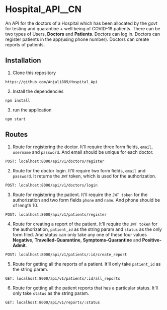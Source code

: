 # Hospital_API__CN
An API for the doctors of a Hospital which has been allocated by the govt for testing and quarantine + well being of COVID-19 patients. There can be two types of Users,
**Doctors** and **Patients**. Doctors can log in. Doctors can register patients in the app(using phone number). Doctors can create reports of patients.

## Installation
1. Clone this repository
```
https://github.com/Anjali889/Hospital_Api
```
2. Install the dependencies
```
npm install
```
3. run the application
```
npm start
```

## Routes
1. Route for registering the doctor. It'll require three form fields, `email`, `username` and `password`. And email should be unique for each doctor.
```
POST: localhost:8000/api/v1/doctors/register
```

2. Route for the doctor login. It'll require two form fields, `email` and `password`. It returns the `JWT` token, which is used for the authorization.
```
POST: localhost:8000/api/v1/doctors/login
```

3. Route for registering the patient. It'll require the `JWT token` for the authorization and two form fields `phone` and `name`. And phone should be of length 10.
```
POST: localhost:8000/api/v1/patients/register
```

4. Route for creating a report of the patient. It'll require the `JWT token` for the authorization, `patient_id` as the string param and `status` as the only form filed. And status can only take any one of these four values **Negative**, **Travelled-Quarantine**, **Symptoms-Quarantine** and **Positive-Admit**.
```
POST: localhost:8000/api/v1/patients/:id/create_report
```

5. Route for getting all the reports of a patient. It'll only take `patient_id` as the string param.
```
GET: localhost:8000/api/v1/patients/:id/all_reports
```

6. Route for getting all the patient reports that has a particular status. It'll only take `status` as the string param.
```
GET: localhost:8000/api/v1/reports/:status
```
